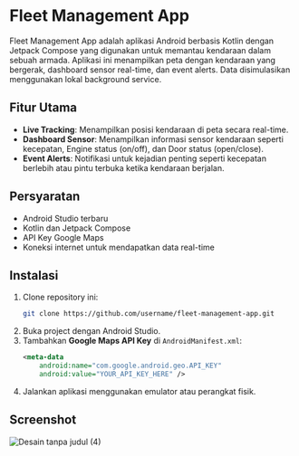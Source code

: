 # Fleet Management App

Fleet Management App adalah aplikasi Android berbasis Kotlin dengan Jetpack Compose yang digunakan untuk memantau kendaraan dalam sebuah armada. Aplikasi ini menampilkan peta dengan kendaraan yang bergerak, dashboard sensor real-time, dan event alerts. Data disimulasikan menggunakan lokal background service.

## Fitur Utama
- **Live Tracking**: Menampilkan posisi kendaraan di peta secara real-time.
- **Dashboard Sensor**: Menampilkan informasi sensor kendaraan seperti kecepatan, Engine status (on/off), dan Door status (open/close).
- **Event Alerts**: Notifikasi untuk kejadian penting seperti kecepatan berlebih atau pintu terbuka ketika kendaraan berjalan.

## Persyaratan
- Android Studio terbaru
- Kotlin dan Jetpack Compose
- API Key Google Maps
- Koneksi internet untuk mendapatkan data real-time

## Instalasi
1. Clone repository ini:
   ```bash
   git clone https://github.com/username/fleet-management-app.git
   ```
2. Buka project dengan Android Studio.
3. Tambahkan **Google Maps API Key** di `AndroidManifest.xml`:
   ```xml
   <meta-data
       android:name="com.google.android.geo.API_KEY"
       android:value="YOUR_API_KEY_HERE" />
   ```
4. Jalankan aplikasi menggunakan emulator atau perangkat fisik.

## Screenshot
![Desain tanpa judul (4)](https://github.com/user-attachments/assets/16c01def-94ee-4628-b8f5-3ed9402ba96d)





